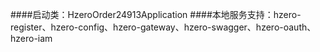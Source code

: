 ####启动类：HzeroOrder24913Application
####本地服务支持：hzero-register、hzero-config、hzero-gateway、hzero-swagger、hzero-oauth、hzero-iam